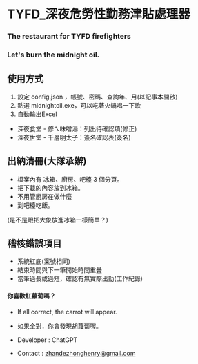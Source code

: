 # TYFD_深夜危勞性勤務津貼處理器

### The restaurant for TYFD firefighters
### Let's burn the midnight oil.

## 使用方式
1. 設定 config.json ，帳號、密碼、查詢年、月(以記事本開啟)
2. 點選 midnightoil.exe，可以吃著火鍋唱一下歌
3. 自動輸出Excel
  * 深夜食堂 - 修ㄟ味噌湯：列出待確認項(修正)
  * 深夜世堂 - 千層明太子：簽名確認表(簽名)


## 出納清冊(大隊承辦)
* 檔案內有 冰箱、廚房、吧檯 3 個分頁。
* 把下載的內容放到冰箱。
* 不用管廚房在做什麼
* 到吧檯吃飯。  

(是不是跟把大象放進冰箱一樣簡單？)


## 稽核錯誤項目 
* 系統紅底(案號相同)
* 結束時間與下一筆開始時間重疊
* 當筆過長或過短，確認有無實際出勤(工作紀錄)
  
#### 你喜歡紅蘿蔔嗎？
* If all correct, the carrot will appear.
* 如果全對，你會發現胡蘿蔔喔。

* Developer : ChatGPT
* Contact : zhandezhonghenry@gmail.com
